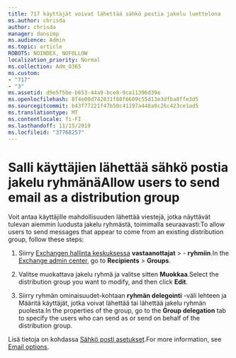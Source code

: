 ```yaml
---
title: 717 käyttäjät voivat lähettää sähkö postia jakelu luettelona
ms.author: chrisda
author: chrisda
manager: dansimp
ms.audience: Admin
ms.topic: article
ROBOTS: NOINDEX, NOFOLLOW
localization_priority: Normal
ms.collection: Adm_O365
ms.custom:
- "717"
- "3"
ms.assetid: d9e5f5be-b653-44a9-bce8-9ca11396d39e
ms.openlocfilehash: 8f4e00d742831f88f6609c55d13e3dfba8ffe3d5
ms.sourcegitcommit: b43f77221f47b50c41197a448a9c26c423ce1ad5
ms.translationtype: MT
ms.contentlocale: fi-FI
ms.lasthandoff: 11/15/2019
ms.locfileid: "37768257"
---
```

# <a name="allow-users-to-send-email-as-a-distribution-group"></a><span data-ttu-id="34dd9-102">Salli käyttäjien lähettää sähkö postia jakelu ryhmänä</span><span class="sxs-lookup"><span data-stu-id="34dd9-102">Allow users to send email as a distribution group</span></span>

<span data-ttu-id="34dd9-103">Voit antaa käyttäjille mahdollisuuden lähettää viestejä, jotka näyttävät tulevan aiemmin luodusta jakelu ryhmästä, toimimalla seuraavasti:</span><span class="sxs-lookup"><span data-stu-id="34dd9-103">To allow users to send messages that appear to come from an existing distribution group, follow these steps:</span></span>

1. <span data-ttu-id="34dd9-104">Siirry [Exchangen hallinta keskuksessa](https://outlook.office365.com/ecp/) **vastaanottajat** \> - **ryhmiin**.</span><span class="sxs-lookup"><span data-stu-id="34dd9-104">In the [Exchange admin center](https://outlook.office365.com/ecp/), go to **Recipients** \> **Groups**.</span></span>

2. <span data-ttu-id="34dd9-105">Valitse muokattava jakelu ryhmä ja valitse sitten **Muokkaa**.</span><span class="sxs-lookup"><span data-stu-id="34dd9-105">Select the distribution group you want to modify, and then click **Edit**.</span></span>

3. <span data-ttu-id="34dd9-106">Siirry ryhmän ominaisuudet-kohtaan **ryhmän delegointi** -väli lehteen ja Määritä käyttäjät, jotka voivat lähettää tai lähettää jakelu ryhmän puolesta.</span><span class="sxs-lookup"><span data-stu-id="34dd9-106">In the properties of the group, go to the **Group delegation** tab to specify the users who can send as or send on behalf of the distribution group.</span></span>

<span data-ttu-id="34dd9-107">Lisä tietoja on kohdassa [Sähkö posti asetukset](https://technet.microsoft.com/library/bb124513.aspx#groupdelegation).</span><span class="sxs-lookup"><span data-stu-id="34dd9-107">For more information, see [Email options](https://technet.microsoft.com/library/bb124513.aspx#groupdelegation).</span></span>
